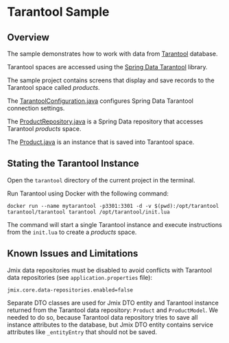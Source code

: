 # Tarantool Sample

## Overview

The sample demonstrates how to work with data from [Tarantool](https://www.tarantool.io) database. 

Tarantool spaces are accessed using the [Spring Data Tarantool](https://github.com/tarantool/cartridge-springdata) library.

The sample project contains screens that display and save records to the Tarantool space called *products*.

The [TarantoolConfiguration.java](src/main/java/com/company/sample/TarantoolConfiguration.java) configures Spring Data Tarantool connection settings.

The [ProductRepository.java](src/main/java/com/company/sample/repository/ProductRepository.java) is a Spring Data repository that accesses Tarantool *products* space.

The [Product.java](src/main/java/com/company/sample/dto/Product.java) is an instance that is saved into Tarantool space.

## Stating the Tarantool Instance

Open the `tarantool` directory of the current project in the terminal.

Run Tarantool using Docker with the following command:

 ```
docker run --name mytarantool -p3301:3301 -d -v $(pwd):/opt/tarantool tarantool/tarantool tarantool /opt/tarantool/init.lua
 ```

The command will start a single Tarantool instance and execute instructions from the `init.lua` to create a *products* space.

## Known Issues and Limitations

Jmix data repositories must be disabled to avoid conflicts with Tarantool data repositories (see `application.properties` file):

```properties
jmix.core.data-repositories.enabled=false
```

Separate DTO classes are used for Jmix DTO entity and Tarantool instance returned from the Tarantool data repository: `Product` and `ProductModel`. We needed to do so, because Tarantool data repository tries to save all instance attributes to the database, but Jmix DTO entity contains service attributes like `_entityEntry` that should not be saved.